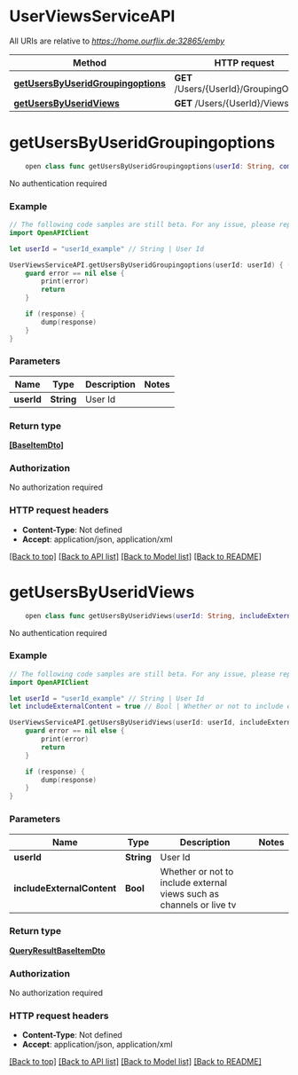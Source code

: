 # UserViewsServiceAPI

All URIs are relative to *https://home.ourflix.de:32865/emby*

Method | HTTP request | Description
------------- | ------------- | -------------
[**getUsersByUseridGroupingoptions**](UserViewsServiceAPI.md#getusersbyuseridgroupingoptions) | **GET** /Users/{UserId}/GroupingOptions | 
[**getUsersByUseridViews**](UserViewsServiceAPI.md#getusersbyuseridviews) | **GET** /Users/{UserId}/Views | 


# **getUsersByUseridGroupingoptions**
```swift
    open class func getUsersByUseridGroupingoptions(userId: String, completion: @escaping (_ data: [BaseItemDto]?, _ error: Error?) -> Void)
```



No authentication required

### Example
```swift
// The following code samples are still beta. For any issue, please report via http://github.com/OpenAPITools/openapi-generator/issues/new
import OpenAPIClient

let userId = "userId_example" // String | User Id

UserViewsServiceAPI.getUsersByUseridGroupingoptions(userId: userId) { (response, error) in
    guard error == nil else {
        print(error)
        return
    }

    if (response) {
        dump(response)
    }
}
```

### Parameters

Name | Type | Description  | Notes
------------- | ------------- | ------------- | -------------
 **userId** | **String** | User Id | 

### Return type

[**[BaseItemDto]**](BaseItemDto.md)

### Authorization

No authorization required

### HTTP request headers

 - **Content-Type**: Not defined
 - **Accept**: application/json, application/xml

[[Back to top]](#) [[Back to API list]](../README.md#documentation-for-api-endpoints) [[Back to Model list]](../README.md#documentation-for-models) [[Back to README]](../README.md)

# **getUsersByUseridViews**
```swift
    open class func getUsersByUseridViews(userId: String, includeExternalContent: Bool, completion: @escaping (_ data: QueryResultBaseItemDto?, _ error: Error?) -> Void)
```



No authentication required

### Example
```swift
// The following code samples are still beta. For any issue, please report via http://github.com/OpenAPITools/openapi-generator/issues/new
import OpenAPIClient

let userId = "userId_example" // String | User Id
let includeExternalContent = true // Bool | Whether or not to include external views such as channels or live tv

UserViewsServiceAPI.getUsersByUseridViews(userId: userId, includeExternalContent: includeExternalContent) { (response, error) in
    guard error == nil else {
        print(error)
        return
    }

    if (response) {
        dump(response)
    }
}
```

### Parameters

Name | Type | Description  | Notes
------------- | ------------- | ------------- | -------------
 **userId** | **String** | User Id | 
 **includeExternalContent** | **Bool** | Whether or not to include external views such as channels or live tv | 

### Return type

[**QueryResultBaseItemDto**](QueryResultBaseItemDto.md)

### Authorization

No authorization required

### HTTP request headers

 - **Content-Type**: Not defined
 - **Accept**: application/json, application/xml

[[Back to top]](#) [[Back to API list]](../README.md#documentation-for-api-endpoints) [[Back to Model list]](../README.md#documentation-for-models) [[Back to README]](../README.md)


